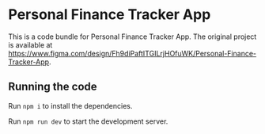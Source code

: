 
  # Personal Finance Tracker App

  This is a code bundle for Personal Finance Tracker App. The original project is available at https://www.figma.com/design/Fh9diPaftITGILrjHOfuWK/Personal-Finance-Tracker-App.

  ## Running the code

  Run `npm i` to install the dependencies.

  Run `npm run dev` to start the development server.
  